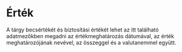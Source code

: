 # Érték

A tárgy becsértékét és biztosítási értékét lehet az itt található adatmezőkben megadni az értékmeghatározás dátumával, az érték meghatározójának nevével, az összeggel és a valutanemmel együtt.
